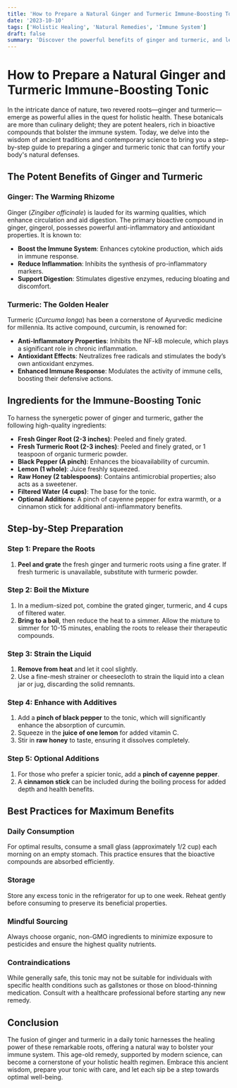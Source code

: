 ```yaml
---
title: 'How to Prepare a Natural Ginger and Turmeric Immune-Boosting Tonic'
date: '2023-10-10'
tags: ['Holistic Healing', 'Natural Remedies', 'Immune System']
draft: false
summary: 'Discover the powerful benefits of ginger and turmeric, and learn step-by-step how to prepare an immune-boosting tonic using these potent natural ingredients.'
---
```


# How to Prepare a Natural Ginger and Turmeric Immune-Boosting Tonic

In the intricate dance of nature, two revered roots—ginger and turmeric—emerge as powerful allies in the quest for holistic health. These botanicals are more than culinary delight; they are potent healers, rich in bioactive compounds that bolster the immune system. Today, we delve into the wisdom of ancient traditions and contemporary science to bring you a step-by-step guide to preparing a ginger and turmeric tonic that can fortify your body's natural defenses.

## The Potent Benefits of Ginger and Turmeric

### Ginger: The Warming Rhizome
Ginger (*Zingiber officinale*) is lauded for its warming qualities, which enhance circulation and aid digestion. The primary bioactive compound in ginger, gingerol, possesses powerful anti-inflammatory and antioxidant properties. It is known to:

- **Boost the Immune System**: Enhances cytokine production, which aids in immune response.
- **Reduce Inflammation**: Inhibits the synthesis of pro-inflammatory markers.
- **Support Digestion**: Stimulates digestive enzymes, reducing bloating and discomfort.

### Turmeric: The Golden Healer
Turmeric (*Curcuma longa*) has been a cornerstone of Ayurvedic medicine for millennia. Its active compound, curcumin, is renowned for:

- **Anti-Inflammatory Properties**: Inhibits the NF-kB molecule, which plays a significant role in chronic inflammation.
- **Antioxidant Effects**: Neutralizes free radicals and stimulates the body’s own antioxidant enzymes.
- **Enhanced Immune Response**: Modulates the activity of immune cells, boosting their defensive actions.

## Ingredients for the Immune-Boosting Tonic

To harness the synergetic power of ginger and turmeric, gather the following high-quality ingredients:

- **Fresh Ginger Root (2-3 inches)**: Peeled and finely grated.
- **Fresh Turmeric Root (2-3 inches)**: Peeled and finely grated, or 1 teaspoon of organic turmeric powder.
- **Black Pepper (A pinch)**: Enhances the bioavailability of curcumin.
- **Lemon (1 whole)**: Juice freshly squeezed.
- **Raw Honey (2 tablespoons)**: Contains antimicrobial properties; also acts as a sweetener.
- **Filtered Water (4 cups)**: The base for the tonic.
- **Optional Additions**: A pinch of cayenne pepper for extra warmth, or a cinnamon stick for additional anti-inflammatory benefits.

## Step-by-Step Preparation

### Step 1: Prepare the Roots
1. **Peel and grate** the fresh ginger and turmeric roots using a fine grater. If fresh turmeric is unavailable, substitute with turmeric powder.

### Step 2: Boil the Mixture
1. In a medium-sized pot, combine the grated ginger, turmeric, and 4 cups of filtered water.
2. **Bring to a boil**, then reduce the heat to a simmer. Allow the mixture to simmer for 10-15 minutes, enabling the roots to release their therapeutic compounds.

### Step 3: Strain the Liquid
1. **Remove from heat** and let it cool slightly.
2. Use a fine-mesh strainer or cheesecloth to strain the liquid into a clean jar or jug, discarding the solid remnants.

### Step 4: Enhance with Additives
1. Add a **pinch of black pepper** to the tonic, which will significantly enhance the absorption of curcumin.
2. Squeeze in the **juice of one lemon** for added vitamin C.
3. Stir in **raw honey** to taste, ensuring it dissolves completely.

### Step 5: Optional Additions
1. For those who prefer a spicier tonic, add a **pinch of cayenne pepper**.
2. A **cinnamon stick** can be included during the boiling process for added depth and health benefits.

## Best Practices for Maximum Benefits

### Daily Consumption
For optimal results, consume a small glass (approximately 1/2 cup) each morning on an empty stomach. This practice ensures that the bioactive compounds are absorbed efficiently.

### Storage
Store any excess tonic in the refrigerator for up to one week. Reheat gently before consuming to preserve its beneficial properties.

### Mindful Sourcing
Always choose organic, non-GMO ingredients to minimize exposure to pesticides and ensure the highest quality nutrients.

### Contraindications
While generally safe, this tonic may not be suitable for individuals with specific health conditions such as gallstones or those on blood-thinning medication. Consult with a healthcare professional before starting any new remedy.

## Conclusion

The fusion of ginger and turmeric in a daily tonic harnesses the healing power of these remarkable roots, offering a natural way to bolster your immune system. This age-old remedy, supported by modern science, can become a cornerstone of your holistic health regimen. Embrace this ancient wisdom, prepare your tonic with care, and let each sip be a step towards optimal well-being.